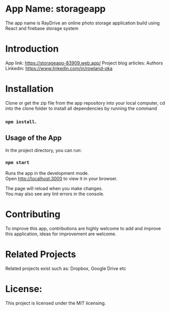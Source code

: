 # App Name: storageapp

The app name is RayDrive an online photo storage application build using React and firebase storage system

# Introduction

App link: https://storageapp-83909.web.app/
Project blog articles:
Authors Linkedin: https://www.linkedin.com/in/rowland-oka

# Installation

Clone or get the zip file from the app repository into your local computer, cd into the clone folder to install all dependencies by running the command

### `npm install`.

## Usage of the App

In the project directory, you can run:

### `npm start`

Runs the app in the development mode.\
Open [http://localhost:3000](http://localhost:3000) to view it in your browser.

The page will reload when you make changes.\
You may also see any lint errors in the console.

# Contributing

To improve this app, contributions are highly welcome to add and improve this application, ideas for improvement are welcome.

# Related Projects

Related projects exist such as:
Dropbox, Google Drive etc

# License:

This project is licensed under the MIT licensing.
